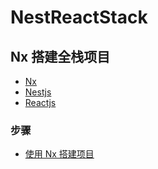 

# NestReactStack
## Nx 搭建全栈项目

- [Nx](https://nx.dev/)
- [Nestjs](https://docs.nestjs.com/)
- [Reactjs](https://reactjs.org/)

### 步骤

- [使用 Nx 搭建项目](docs/nx-monorepo.md)


